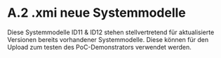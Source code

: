 # A.2 .xmi neue Systemmodelle

Diese Systemmodelle ID11 & ID12 stehen stellvertretend für aktualisierte Versionen bereits vorhandener Systemmodelle. Diese können für den Upload zum testen des PoC-Demonstrators verwendet werden.
